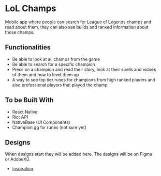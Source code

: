 # LoL Champs
Mobile app where people can search for League of Legends champs and read about them, they can also see builds and ranked information about those champs.

## Functionalities
- Be able to look at all champs from the game
- Be able to search for a specific champion
- Press on a champion and read their story, look at their spells and vidoes of them and how to level them up
- A way to see top tier runes for champions from high ranked players and also professional players that played the champ

## To be Built With
- React Native
- Riot API
- NativeBase (UI Components)
- Champion.gg for runes (not sure yet)


## Designs
When designs start they will be added here. The designs will be on Figma or AdobeXD.
- [Inspiration](https://pin.it/5TrqAlA)
